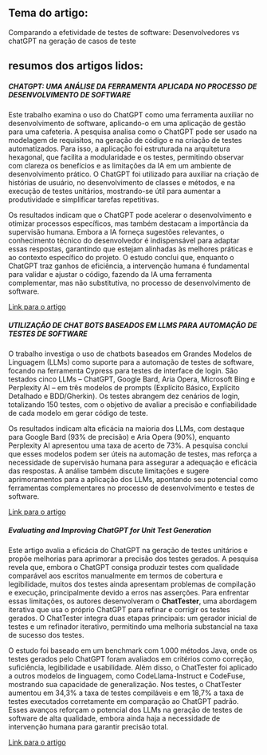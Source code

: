 ## Tema do artigo:
Comparando a efetividade de testes de software: Desenvolvedores vs chatGPT na geração de casos de teste 

## resumos dos artigos lidos: 

##### CHATGPT: UMA ANÁLISE DA FERRAMENTA APLICADA NO PROCESSO DE DESENVOLVIMENTO DE SOFTWARE

Este trabalho examina o uso do ChatGPT como uma ferramenta auxiliar no desenvolvimento de software, aplicando-o em uma aplicação de gestão para uma cafeteria. A pesquisa analisa como o ChatGPT pode ser usado na modelagem de requisitos, na geração de código e na criação de testes automatizados. Para isso, a aplicação foi estruturada na arquitetura hexagonal, que facilita a modularidade e os testes, permitindo observar com clareza os benefícios e as limitações da IA em um ambiente de desenvolvimento prático. O ChatGPT foi utilizado para auxiliar na criação de histórias de usuário, no desenvolvimento de classes e métodos, e na execução de testes unitários, mostrando-se útil para aumentar a produtividade e simplificar tarefas repetitivas.

Os resultados indicam que o ChatGPT pode acelerar o desenvolvimento e otimizar processos específicos, mas também destacam a importância da supervisão humana. Embora a IA forneça sugestões relevantes, o conhecimento técnico do desenvolvedor é indispensável para adaptar essas respostas, garantindo que estejam alinhadas às melhores práticas e ao contexto específico do projeto. O estudo conclui que, enquanto o ChatGPT traz ganhos de eficiência, a intervenção humana é fundamental para validar e ajustar o código, fazendo da IA uma ferramenta complementar, mas não substitutiva, no processo de desenvolvimento de software.

[Link para o artigo](https://repositorio.pucgoias.edu.br/jspui/handle/123456789/7929)

##### UTILIZAÇÃO DE CHAT BOTS BASEADOS EM LLMS PARA AUTOMAÇÃO DE TESTES DE SOFTWARE

O trabalho investiga o uso de chatbots baseados em Grandes Modelos de Linguagem (LLMs) como suporte para a automação de testes de software, focando na ferramenta Cypress para testes de interface de login. São testados cinco LLMs – ChatGPT, Google Bard, Aria Opera, Microsoft Bing e Perplexity AI – em três modelos de prompts (Explícito Básico, Explícito Detalhado e BDD/Gherkin). Os testes abrangem dez cenários de login, totalizando 150 testes, com o objetivo de avaliar a precisão e confiabilidade de cada modelo em gerar código de teste.

Os resultados indicam alta eficácia na maioria dos LLMs, com destaque para Google Bard (93% de precisão) e Aria Opera (90%), enquanto Perplexity AI apresentou uma taxa de acerto de 73%. A pesquisa conclui que esses modelos podem ser úteis na automação de testes, mas reforça a necessidade de supervisão humana para assegurar a adequação e eficácia das respostas. A análise também discute limitações e sugere aprimoramentos para a aplicação dos LLMs, apontando seu potencial como ferramentas complementares no processo de desenvolvimento e testes de software.

[Link para o artigo](https://monografias.ufop.br/handle/35400000/6440)

##### Evaluating and Improving ChatGPT for Unit Test Generation

Este artigo avalia a eficácia do ChatGPT na geração de testes unitários e propõe melhorias para aprimorar a precisão dos testes gerados. A pesquisa revela que, embora o ChatGPT consiga produzir testes com qualidade comparável aos escritos manualmente em termos de cobertura e legibilidade, muitos dos testes ainda apresentam problemas de compilação e execução, principalmente devido a erros nas asserções. Para enfrentar essas limitações, os autores desenvolveram o **ChatTester**, uma abordagem iterativa que usa o próprio ChatGPT para refinar e corrigir os testes gerados. O ChatTester integra duas etapas principais: um gerador inicial de testes e um refinador iterativo, permitindo uma melhoria substancial na taxa de sucesso dos testes.

O estudo foi baseado em um benchmark com 1.000 métodos Java, onde os testes gerados pelo ChatGPT foram avaliados em critérios como correção, suficiência, legibilidade e usabilidade. Além disso, o ChatTester foi aplicado a outros modelos de linguagem, como CodeLlama-Instruct e CodeFuse, mostrando sua capacidade de generalização. Nos testes, o ChatTester aumentou em 34,3% a taxa de testes compiláveis e em 18,7% a taxa de testes executados corretamente em comparação ao ChatGPT padrão. Esses avanços reforçam o potencial dos LLMs na geração de testes de software de alta qualidade, embora ainda haja a necessidade de intervenção humana para garantir precisão total.

[Link para o artigo](https://dl.acm.org/doi/abs/10.1145/3660783)
